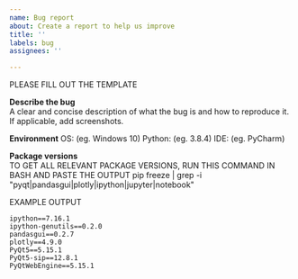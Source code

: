 ```yaml
---
name: Bug report
about: Create a report to help us improve
title: ''
labels: bug
assignees: ''

---
```


PLEASE FILL OUT THE TEMPLATE

**Describe the bug**  
A clear and concise description of what the bug is and how to reproduce it. If applicable, add screenshots.

**Environment**
OS: (eg. Windows 10)
Python: (eg. 3.8.4)
IDE: (eg. PyCharm)

**Package versions**  
TO GET ALL RELEVANT PACKAGE VERSIONS, RUN THIS COMMAND IN BASH AND PASTE THE OUTPUT
pip freeze | grep -i "pyqt\|pandasgui\|plotly\|ipython\|jupyter\|notebook"

EXAMPLE OUTPUT
```
ipython==7.16.1
ipython-genutils==0.2.0
pandasgui==0.2.7
plotly==4.9.0
PyQt5==5.15.1
PyQt5-sip==12.8.1
PyQtWebEngine==5.15.1
```
